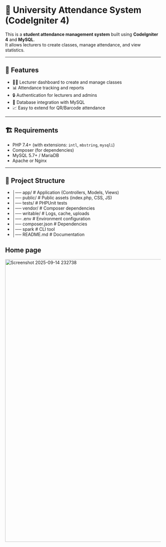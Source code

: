 # 📌 University Attendance System (CodeIgniter 4)

This is a **student attendance management system** built using **CodeIgniter 4** and **MySQL**.  
It allows lecturers to create classes, manage attendance, and view statistics.  

---

## 🚀 Features

- 🧑‍🏫 Lecturer dashboard to create and manage classes  
- 📊 Attendance tracking and reports  
- 🔒 Authentication for lecturers and admins  
- 📑 Database integration with MySQL  
- 📈 Easy to extend for QR/Barcode attendance  

---

## 🏗️ Requirements

- PHP 7.4+ (with extensions: `intl`, `mbstring`, `mysqli`)  
- Composer (for dependencies)  
- MySQL 5.7+ / MariaDB  
- Apache or Nginx  

---

## 📂 Project Structure

- │── app/ # Application (Controllers, Models, Views)
- │── public/ # Public assets (index.php, CSS, JS)
- │── tests/ # PHPUnit tests
- │── vendor/ # Composer dependencies
- │── writable/ # Logs, cache, uploads
- │── .env # Environment configuration
- │── composer.json # Dependencies
- │── spark # CLI tool
- │── README.md # Documentation


## Home page

<img width="1904" height="915" alt="Screenshot 2025-09-14 232738" src="https://github.com/user-attachments/assets/7cadfb36-c954-4a5d-9ef2-a57dc853a63c" />
